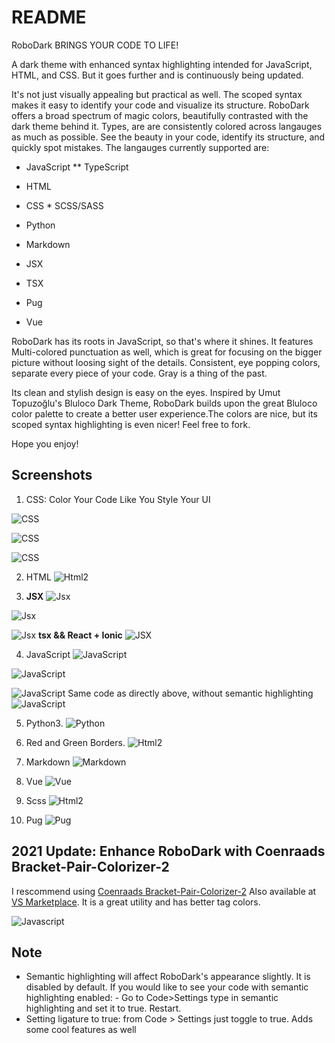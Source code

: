 # README

RoboDark BRINGS YOUR CODE TO LIFE!

A dark theme with enhanced syntax highlighting intended for JavaScript, HTML, and CSS. But it goes further and is continuously being updated.

It's not just visually appealing but practical as well. The scoped syntax makes it easy to identify your code and visualize its structure. RoboDark offers a broad spectrum of magic colors, beautifully contrasted with the dark theme behind it. Types, are are consistently colored across langauges as much as possible. See the beauty in your code, identify its structure, and quickly spot mistakes. The langauges currently supported are:

- JavaScript **  TypeScript

- HTML

- CSS * SCSS/SASS

- Python

- Markdown

- JSX

- TSX

- Pug

- Vue

 RoboDark has its roots in JavaScript, so that's where it shines. It features Multi-colored punctuation as well, which is great for focusing on the bigger picture without loosing sight of the details. Consistent, eye popping colors, separate every piece of your code. Gray is a thing of the past.

Its clean and stylish design is easy on the eyes. Inspired by Umut Topuzoğlu's Bluloco Dark Theme, RoboDark builds upon the great Bluloco color palette to create a better user experience.The colors are nice, but its scoped syntax highlighting is even nicer! Feel free to fork.

Hope you enjoy!

## Screenshots

1. CSS: Color Your Code Like You Style Your UI

![CSS](https://github.com/cjesq24/RoboDark/raw/master/Screenshots/css1.png)

![CSS](https://github.com/cjesq24/RoboDark/raw/master/Screenshots/css.png)

![CSS](https://github.com/cjesq24/RoboDark/raw/master/Screenshots/css-2x.png)

2. HTML 
![Html2](https://github.com/cjesq24/RoboDark/raw/master/Screenshots/htmlNew.png)

3. **JSX**
![Jsx](https://github.com/cjesq24/RoboDark/raw/master/Screenshots/React2021.png)

![Jsx](https://github.com/cjesq24/RoboDark/raw/master/Screenshots/jsxReact1.png)

![Jsx](https://github.com/cjesq24/RoboDark/raw/master/Screenshots/jsxReact2.png)
  **tsx && React + Ionic**
![JSX](https://github.com/cjesq24/RoboDark/raw/master/Screenshots/ReactTypescript.png)

4. JavaScript
![JavaScript ](https://github.com/cjesq24/RoboDark/raw/master/Screenshots/js-RoboDark.png)

![JavaScript ](https://github.com/cjesq24/RoboDark/raw/master/Screenshots/jsSS.png)

![JavaScript ](https://github.com/cjesq24/RoboDark/raw/master/Screenshots/JavaScript1.png)
    Same code as directly above, without semantic highlighting
![JavaScript ](https://github.com/cjesq24/RoboDark/raw/master/Screenshots/JavaScript_Inline.png)

5. Python3.
![Python ](https://github.com/cjesq24/RoboDark/raw/master/Screenshots/Python-2021.png)

6. Red and Green Borders.
![Html2](https://github.com/cjesq24/RoboDark/raw/master/Screenshots/border.png)

7. Markdown
![Markdown](https://github.com/cjesq24/RoboDark/raw/master/Screenshots/markdown.png)

8. Vue
![Vue](https://github.com/cjesq24/RoboDark/raw/master/Screenshots/vue.png)

9. Scss
![Html2](https://github.com/cjesq24/RoboDark/raw/master/Screenshots/scsspic.png)

10. Pug
![Pug](https://github.com/cjesq24/RoboDark/raw/master/Screenshots/Screen%20Shot%202020-10-29%20at%2010.39.59%20PM.png)

## 2021 Update: Enhance RoboDark with Coenraads Bracket-Pair-Colorizer-2

I rescommend using  [Coenraads Bracket-Pair-Colorizer-2](https://github.com/CoenraadS/Bracket-Pair-Colorizer-2) Also available at [VS Marketplace](https://marketplace.visualstudio.com/items?itemName=CoenraadS.bracket-pair-colorizer-2&ssr=false#review-details.). It is a great utility and has better tag colors.

![Javascript](https://github.com/cjesq24/RoboDark/raw/master/Screenshots/brackets.png)

## Note
- Semantic highlighting will affect RoboDark's appearance slightly. It is disabled by default. If you would like to see your code with semantic highlighting enabled: -  Go to  Code>Settings type in semantic highlighting and set it to true. Restart.
- Setting ligature to true: from Code > Settings just toggle to true. Adds some cool features as well

